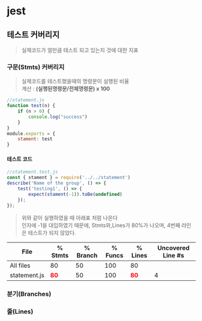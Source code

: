 # jest

## 테스트 커버리지
> 실제코드가 얼만큼 테스트 되고 있는지 것에 대한 지표

### 구문(Stmts) 커버리지
> 실제코드를 테스트했을때의 명령문이 실행된 비율  
계산 :  **(실행된명령문/전체명령문) x 100**


```javascript
//statement.js
function test(n) {
    if (n > 0) {
        console.log("success")
    }
}
module.exports = {
    stament: test
}
```
#### 테스트 코드

```javascript
//statement.test.js
const { stament } = require('../../statement')
describe('Name of the group', () => {
    test('testing1', () => {
        expect(stament(-1)).toBe(undefined)
    });
});
```
> 위와 같이 실행하였을 때 아래표 처럼 나온다  
인자에 -1을 대입하였기 때문에, Stmts와,Lines가 80%가 나오며, 4번째 라인은 테스트가 되지 않았다.

File          | % Stmts | % Branch | % Funcs | % Lines | Uncovered Line #s 
--------------|---------|----------|---------|---------|-------------------
All files     |      80 |       50 |     100 |      80 |                   
 statement.js |       <span style="color:red;font-weight:bold">80</span> |       50 |     100 |      <span style="color:red;font-weight:bold">80</span> | 4                 



### 분기(Branches)

### 줄(Lines)